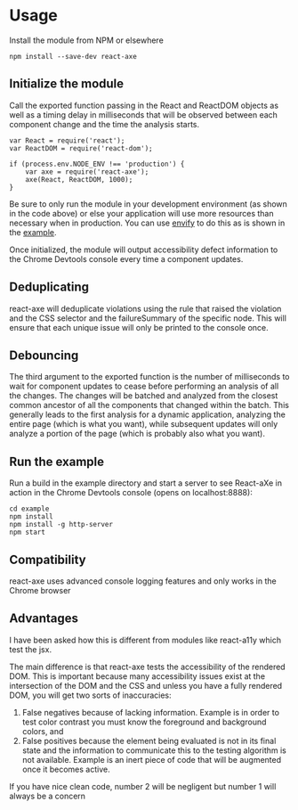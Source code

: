 # Usage

Install the module from NPM or elsewhere

```
npm install --save-dev react-axe
```

## Initialize the module

Call the exported function passing in the React and ReactDOM objects as well as a timing delay in milliseconds that will be observed between each component change and the time the analysis starts.

```
var React = require('react');
var ReactDOM = require('react-dom');

if (process.env.NODE_ENV !== 'production') {
	var axe = require('react-axe');
	axe(React, ReactDOM, 1000);
}
```

Be sure to only run the module in your development environment (as shown in the code above) or else your application will use more resources than necessary when in production. You can use [envify](https://www.npmjs.com/package/envify) to do this as is shown in the [example](./example/Gruntfile.js#L25).

Once initialized, the module will output accessibility defect information to the Chrome Devtools console every time a component updates.

## Deduplicating

react-axe will deduplicate violations using the rule that raised the violation and the CSS selector and the failureSummary of the specific node. This will ensure that each unique issue will only be printed to the console once.

## Debouncing

The third argument to the exported function is the number of milliseconds to wait for component updates to cease before performing an analysis of all the changes. The changes will be batched and analyzed from the closest common ancestor of all the components that changed within the batch. This generally leads to the first analysis for a dynamic application, analyzing the entire page (which is what you want), while subsequent updates will only analyze a portion of the page (which is probably also what you want).

## Run the example

Run a build in the example directory and start a server to see React-aXe in action in the Chrome Devtools console (opens on localhost:8888):
```
cd example
npm install
npm install -g http-server
npm start
```

## Compatibility

react-axe uses advanced console logging features and only works in the Chrome browser

## Advantages

I have been asked how this is different from modules like react-a11y which test the jsx.

The main difference is that react-axe tests the accessibility of the rendered DOM. This is important because many accessibility issues exist at the intersection of the DOM and the CSS and unless you have a fully rendered DOM, you will get two sorts of inaccuracies:

1) False negatives because of lacking information. Example is in order to test color contrast you must know the foreground and background colors, and
2) False positives because the element being evaluated is not in its final state and the information to communicate this to the testing algorithm is not available. Example is an inert piece of code that will be augmented once it becomes active.

If you have nice clean code, number 2 will be negligent but number 1 will always be a concern
